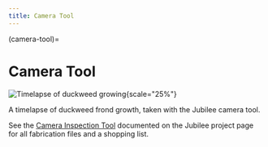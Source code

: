 ```yaml
---
title: Camera Tool
---
```


(camera-tool)=
# Camera Tool

![Timelapse of duckweed growing](_static/duckweed.gif){scale="25%"}

A timelapse of duckweed frond growth, taken with the Jubilee camera tool.

See the [Camera Inspection Tool](https://jubilee3d.com/index.php?title=Camera_Inspection_Tool) documented on the Jubilee project page for all fabrication files and a shopping list.
